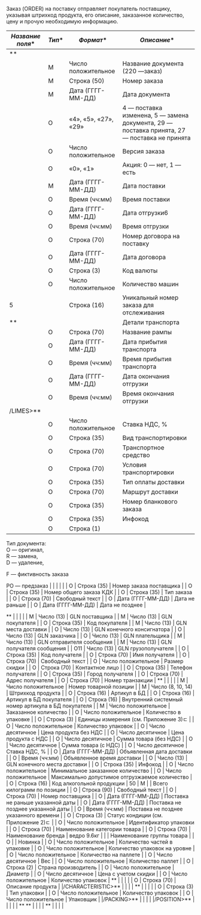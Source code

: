 Заказ (ORDER) на поставку отправляет покупатель поставщику, указывая штрихкод продукта, его описание, заказанное количество, цену и прочую необходимую информацию.

|*Название поля**                       |*Тип** |*Формат**      |*Описание**                                              |
------------------------------------------------------------- | ------- | -------------------- | ------------------------------------------------------------------------------------------------------ |
<ORDER>**                          | | | |
<DOCUMENTNAME></DOCUMENTNAME>               | М    | Число положительное  | Название документа (220 —заказ)                                     |
<NUMBER></NUMBER>                     | М    | Строка (50)      | Номер заказа                                              |
<DATE></DATE>                       | М    | Дата (ГГГГ-ММ-ДД)   | Дата документа                                             |
<ACTION></ACTION>                     | О    | «4», «5», «27», «29» | 4 — поставка изменена, 5 — замена документа, 29 — поставка принята, 27 — поставка не принята      |
<VERSION></VERSION>                    | O    | Число положительное  | Версия заказа                                              |
<PROMO></PROMO>                      | O    | «0», «1»       | Акция: 0 — нет, 1 — есть                                        |
<DELIVERYDATE></DELIVERYDATE>               | М    | Дата (ГГГГ-ММ-ДД)   | Дата поставки                                              |
<DELIVERYTIME></DELIVERYTIME>               | O    | Время (чч:мм)     | Время поставки                                             |
<SHIPMENTDATE></SHIPMENTDATE>               | O    | Дата (ГГГГ-ММ-ДД)   | Дата отгрузки6                                             |
<SHIPMENTTIME></SHIPMENTTIME>               | O    | Время (чч:мм)     | Время отгрузки                                             |
<CAMPAIGNNUMBER></CAMPAIGNNUMBER>             | O    | Строка (70)      | Номер договора на поставку                                       |
<CAMPAIGNNUMBERDATE></CAMPAIGNNUMBERDATE>         | O    | Дата (ГГГГ-ММ-ДД)   | Дата договора                                              |
<CURRENCY></CURRENCY>                   | O    | Строка (3)      | Код валюты                                               |
<TRANSPORTQUANTITY></TRANSPORTQUANTITY>          | O    | Число положительное  | Количество машин                                            |
<ORDERREFERENCENUMBER>5</ORDERREFERENCENUMBER>      | | Строка (16)      | Уникальный номер заказа для отслеживания                                 |
<LIMES>**                          | | | Детали транспорта                                            |
<LIMESNAME></LIMESNAME>               | O    | Строка (70)      | Название рампы                                             |
<DATEFROM></DATEFROM>                | O    | Дата (ГГГГ-ММ-ДД)   | Дата прибытия транспорта                                        |
<TIMEFROM></TIMEFROM>                | O    | Время (чч:мм)     | Время прибытия транспорта                                        |
<DATETO></DATETO>                  | O    | Дата (ГГГГ-ММ-ДД)   | Дата окончания отгрузки                                         |
<TIMETO></TIMETO>                  | O    | Время (чч:мм)     | Время окончания отгрузки                                        |
|/LIMES>**                          | | | |
<VAT></VAT>                        | O    | Число положительное  | Ставка НДС, %                                              |
<TRANSPORTATIONTYPES></TRANSPORTATIONTYPES>        | O    | Строка (35)      | Вид транспортировки                                           |
<TRANSPORTATIONMEANS></TRANSPORTATIONMEANS>        | O    | Строка (70)      | Транспортное средство                                          |
<TRANSPORTATIONCONDITION></TRANSPORTATIONCONDITION>    | O    | Строка (70)      | Условия транспортировки                                         |
<TRANSPORTATIONPAYMENTTYPE></TRANSPORTATIONPAYMENTTYPE>  | O    | Строка (35)      | Тип оплаты доставки                                           |
<TRANSPORTATIONROUTE></TRANSPORTATIONROUTE>        | O    | Строка (70)      | Маршрут доставки                                            |
<BLANKETORDERNUMBER></BLANKETORDERNUMBER>         | O    | Строка (35)      | Номер бланкового заказа                                         |
<INFOCODED></INFOCODED>                  | O    | Строка (35)      | Инфокод                                                 |
<DOCTYPE></DOCTYPE>                    | O    | Строка (1)      

Тип документа:  
O — оригинал,  
R — замена,  
D — удаление,

F — фиктивность заказа

PO — предзаказ |
<CORRNUMBER></CORRNUMBER>                 | | | |
<SUPORDER></SUPORDER>                   | O    | Строка (35)      | Номер заказа поставщика                                         |
<KDKNUM></KDKNUM>                     | O    | Строка (35)      | Номер общего заказа КДК                                         |
<ORDRTYPE></ORDRTYPE>                   | O    | Строка (35)      | Тип заказа                                               |
<INFO></INFO>                       | O    | Строка (70)      | Свободный текст                                             |
<EARLIESTDELIVERYDATE></EARLIESTDELIVERYDATE>       | O    | Дата (ГГГГ-ММ-ДД)   | Дата не раньше                                             |
<LATESTDELIVERYDATE></LATESTDELIVERYDATE>         | O    | Дата (ГГГГ-ММ-ДД)   | Дата не позднее                                             |
<HEAD>**                           | | | |
<SUPPLIER></SUPPLIER>                | M    | Число (13)      | GLN поставщика                                             |
<BUYER></BUYER>                   | M    | Число (13)      | GLN покупателя                                             |
<BUYERCODE></BUYERCODE>               | O    | Строка (35)      | Код покупателя                                             |
<DELIVERYPLACE></DELIVERYPLACE>           | M    | Число (13)      | GLN места доставки                                           |
<FINALRECIPIENT></FINALRECIPIENT>          | O    | Число (13)      | GLN конечного консигнатора                                       |
<ORDERPARTNER></ORDERPARTNER>            | O    | Число (13)      | GLN заказчика                                              |
<INVOICEPARTNER></INVOICEPARTNER>          | O    | Число (13)      | GLN плательщика                                             |
<SENDER></SENDER>                  | M    | Число (13)      | GLN отправителя сообщения                                        |
<RECIPIENT></RECIPIENT>               | M    | Число (13)      | GLN получателя сообщения                                        |
<CONSIGNEE></CONSIGNEE>               | О11   | Число (13)      | GLN грузополучателя                                           |
<RECIPIENTCODE></RECIPIENTCODE>           | O    | Строка (35)      | Код получателя                                             |
<RECIPIENTNAME></RECIPIENTNAME>           | O    | Строка (70)      | Имя получателя                                             |
<INFO></INFO>                    | O    | Строка (70)      | Свободный текст                                             |
<DISCOUNTVALUE></DISCOUNTVALUE>           | O    | Число положительное  | Размер скидки                                              |
<RECIPIENTCONTACTFACE></RECIPIENTCONTACTFACE>    | O    | Строка (70)      | Контактное лицо                                             |
<RECIPIENTPHONE></RECIPIENTPHONE>          | O    | Строка (35)      | Телефон получателя                                           |
<RECIPIENTCITY></RECIPIENTCITY>           | O    | Строка (35)      | Город получателя                                            |
<RECIPIENTADRESS></RECIPIENTADRESS>         | O    | Строка (70)      | Адрес получателя                                            |
<EDIINTERCHANGEID></EDIINTERCHANGEID>        | O    | Строка (70)      | Номер транзакции                                            |
<POSITION>**                       | | | |
<POSITIONNUMBER></POSITIONNUMBER>        | М    | Число положительное  | Номер товарной позиции                                         |
<PRODUCT></PRODUCT>               | M    | Число (8, 10, 14)   | Штрихкод продукта                                            |
<PRODUCTIDSUPPLIER></PRODUCTIDSUPPLIER>     | O    | Строка (16)      | Артикул в БД                                              |
<PRODUCTIDBUYER></PRODUCTIDBUYER>        | O    | Строка (16)      | Артикул в БД покупателя                                         |
<BUYERPARTNUMBER></BUYERPARTNUMBER>       | О    | Строка (16)      | Внутренний системный номер артикула в БД покупателя                           |
<ORDEREDQUANTITY></ORDEREDQUANTITY>       | M    | Число положительное  | Заказанное количество                                          |
<QUANTITYOFCUINTU></QUANTITYOFCUINTU>      | О    | Число положительное  | Количество в упаковке                                          |
<ORDERUNIT></ORDERUNIT>             | О    | Строка (3)      | Единицы измерения (см. Приложение 3)ﾧ                                  |
<QUANTITYOFPACKS></QUANTITYOFPACKS>       | О    | Число положительное  | Количество упаковок                                           |
<ORDERPRICE></ORDERPRICE>            | O    | Число десятичное   | Цена продукта без НДС                                          |
<PRICEWITHVAT></PRICEWITHVAT>          | O    | Число десятичное   | Цена продукта с НДС                                           |
<AMOUNT></AMOUNT>                | O    | Число десятичное   | Сумма товара (без НДС)                                         |
<AMOUNTWITHVAT></AMOUNTWITHVAT>         | О    | Число десятичное   | Сумма товара (с НДС)                                          |
<VAT></VAT>                   | O    | Число десятичное   | Ставка НДС, %                                              |
<CLAIMEDDELIVERYDATE></CLAIMEDDELIVERYDATE>   | O    | Дата (ГГГГ-ММ-ДД)   | Объявленная дата доставки                                        |
<CLAIMEDDELIVERYTIME></CLAIMEDDELIVERYTIME>   | O    | Время (чч:мм)     | Объявленное время доставки                                       |
<DELIVERYPLACE></DELIVERYPLACE>         | О    | Число (13)      | GLN конечного места доставки                                      |
<INFOCODED></INFOCODED>             | O    | Строка (35)      | Инфокод                                                 |
<MINIMUMORDERQUANTITY></MINIMUMORDERQUANTITY>  | O    | Число положительное  | Минимальное заказанное количество                                    |
<MAXIMUMORDERQUANTITY> </MAXIMUMORDERQUANTITY> | O    | Число положительное  | Максимально допустимое отгрузжаемое количество                             |
<PRODUCTIONCODE></PRODUCTIONCODE>        | О    | Строка (16)      | Код алкогольной продукции                                        |
<POSITIONKGM>50</POSITIONKGM>          | М    | | Всего килограмм по позиции                                       |
<INFO></INFO>                  | O    | Строка (90)      | Свободный текст                                             |
<COMPAIGNNUMBER></COMPAIGNNUMBER>        | O    | Строка (70)      | Номер поставщика                                            |
<EARLIESTDELIVERYDATE></EARLIESTDELIVERYDATE>  | O    | Дата (ГГГГ-ММ-ДД)   | Поставка не раньше указанной даты                                    |
<LATESTDELIVERYDATE></LATESTDELIVERYDATE>    | O    | Дата (ГГГГ-ММ-ДД)   | Поставка не позднее указанной даты                                   |
<LATESTDELIVERYTIME></LATESTDELIVERYTIME>    | O    | Время (чч:мм)     | Поставка не позднее указанного времени                                 |
<CONDITIONSTATUS></CONDITIONSTATUS>       | О    | Строка (3)      | Статус кондиции (см. Приложение 2)ﾧ                                   |
<PACKAGEID></PACKAGEID>             | O    | Число положительное  | Идентификатор упаковки                                         |
<CATEGORYNAME></CATEGORYNAME>          | O    | Строка (70)      | Наименование категории товара                                      |
<BRENDNAME></BRENDNAME>             | O    | Строка (70)      | Наименование бренда                                           |
<GROUPNAME>ведро 9.6кг</GROUPNAME>       | | | Наименование группы товара                                       |
<NOVELTY></NOVELTY>               | O    | | Новинка                                                 |
<COUNTPIECESINBOX></COUNTPIECESINBOX>      | O    | Число положительное  | Количество частей в упаковке                                      |
<COUNTBOXESINLAYER></COUNTBOXESINLAYER>     | O    | Число положительное  | Количество упаковок на уровне                                      |
<COUNTPERPALLET></COUNTPERPALLET>        | O    | Число положительное  | Количество на паллете                                          |
<WEIGHT></WEIGHT>                | O    | Число десятичное   | Вес                                                   |
<PALLETS></PALLETS>               | O    | Число положительное  | Количество паллет                                            |
<COUNTRYORIGIN></COUNTRYORIGIN>         | О    | Строка (2)      | Страна производитель                                          |
<CALIBRE></CALIBRE>               | O    | Число положительное  | Диаметр                                                 |
<PRICEWITHDISCOUNT></PRICEWITHDISCOUNT>     | O    | Число десятичное   | Цена с учетом скидки                                          |
<BOXESCOUNT></BOXESCOUNT>            | O    | Число положительное  | Количество упаковок                                           |
<CHARACTERISTIC>**                 | | | |
<DESCRIPTION></DESCRIPTION>        | О    | Строка (70)      | Описание продукта                                            |
|/CHARACTERISTIC>**                 | | | |
<PACKING>**                     | | | |
<PACKINGTYPE></PACKINGTYPE>        | O    | Строка (3)      | Тип упаковки                                              |
<PACKINGQUANTITY></PACKINGQUANTITY>    | O    | Число положительное  | Количество упаковок                                           |
<PACKINGUNIT></PACKINGUNIT>        | O    | Число положительное  | Упаковщик                                                |
|/PACKING>**                    | | | |
|/POSITION>**                      | | | |
| ** </HEAD>**                          | | | |
<ORDER>**                          | | | |
